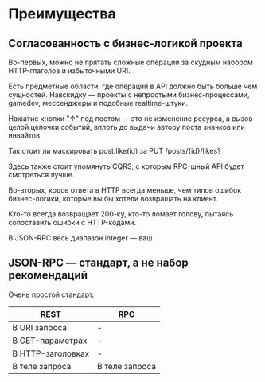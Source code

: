 # Преимущества

## Согласованность с бизнес-логикой проекта

Во-первых, можно не прятать сложные операции за скудным набором HTTP-глаголов и избыточными URI.

Есть предметные области, где операций в API должно быть больше чем сущностей.
Навскидку — проекты с непростыми бизнес-процессами, gamedev, мессенджеры и подобные realtime-штуки.

Нажатие кнопки "↑" под постом — это не изменение ресурса, а вызов целой цепочки событий, вплоть до выдачи автору поста значков или инвайтов.

Так стоит ли маскировать post.like(id) за PUT /posts/{id}/likes?

Здесь также стоит упомянуть CQRS, с которым RPC-шный API будет смотреться лучше.

Во-вторых, кодов ответа в HTTP всегда меньше, чем типов ошибок бизнес-логики, которые вы бы хотели возвращать на клиент.

Кто-то всегда возвращает 200-ку, кто-то ломает голову, пытаясь сопоставить ошибки с HTTP-кодами.

В JSON-RPC весь диапазон integer — ваш.

## JSON-RPC — стандарт, а не набор рекомендаций

Очень простой стандарт.

| REST | RPC 
| --- | --- 
| В URI запроса | -
| В GET-параметрах | -
| В HTTP-заголовках | -
| В теле запроса |  В теле запроса
